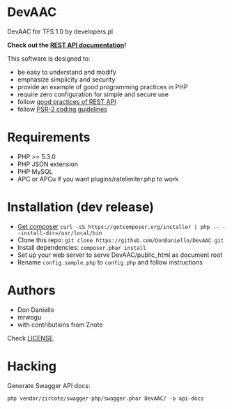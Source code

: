 DevAAC
=====
DevAAC for TFS 1.0 by developers.pl

__Check out the [REST API documentation](http://dondaniello.github.io/DevAAC)!__

This software is designed to:

* be easy to understand and modify
* emphasize simplicity and security
* provide an example of good programming practices in PHP
* require zero configuration for simple and secure use
* follow [good practices of REST API](http://www.vinaysahni.com/best-practices-for-a-pragmatic-restful-api)
* follow [PSR-2 coding guidelines](http://www.php-fig.org/psr/psr-2/)

Requirements
=====
* PHP >= 5.3.0
* PHP JSON extension
* PHP MySQL
* APC or APCu if you want plugins/ratelimiter.php to work

Installation (dev release)
=====
* [Get composer](https://getcomposer.org/download) ```curl -sS https://getcomposer.org/installer | php -- --install-dir=/usr/local/bin```
* Clone this repo: ```git clone https://github.com/DonDaniello/DevAAC.git```
* Install dependencies: ```composer.phar install```
* Set up your web server to serve DevAAC/public_html as document root
* Rename ```config.sample.php``` to ```config.php``` and follow instructions

Authors
=====
* Don Daniello
* mrwogu
* with contributions from Znote

Check [LICENSE](LICENSE).

Hacking
=====
Generate Swagger API docs:
```
php vendor/zircote/swagger-php/swagger.phar DevAAC/ -o api-docs
```